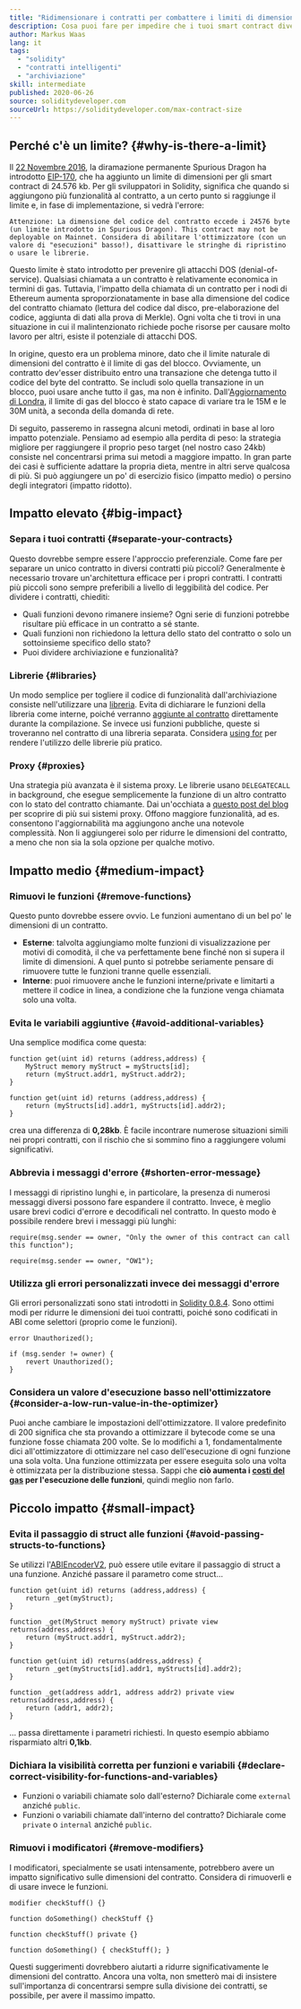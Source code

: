 ```yaml
---
title: "Ridimensionare i contratti per combattere i limiti di dimensioni"
description: Cosa puoi fare per impedire che i tuoi smart contract diventino troppo grandi?
author: Markus Waas
lang: it
tags:
  - "solidity"
  - "contratti intelligenti"
  - "archiviazione"
skill: intermediate
published: 2020-06-26
source: soliditydeveloper.com
sourceUrl: https://soliditydeveloper.com/max-contract-size
---
```


## Perché c'è un limite? {#why-is-there-a-limit}

Il [22 Novembre 2016](https://blog.ethereum.org/2016/11/18/hard-fork-no-4-spurious-dragon/), la diramazione permanente Spurious Dragon ha introdotto [EIP-170](https://eips.ethereum.org/EIPS/eip-170), che ha aggiunto un limite di dimensioni per gli smart contract di 24.576 kb. Per gli sviluppatori in Solidity, significa che quando si aggiungono più funzionalità al contratto, a un certo punto si raggiunge il limite e, in fase di implementazione, si vedrà l'errore:

`Attenzione: La dimensione del codice del contratto eccede i 24576 byte (un limite introdotto in Spurious Dragon). This contract may not be deployable on Mainnet. Considera di abilitare l'ottimizzatore (con un valore di "esecuzioni" basso!), disattivare le stringhe di ripristino o usare le librerie.`

Questo limite è stato introdotto per prevenire gli attacchi DOS (denial-of-service). Qualsiasi chiamata a un contratto è relativamente economica in termini di gas. Tuttavia, l'impatto della chiamata di un contratto per i nodi di Ethereum aumenta sproporzionatamente in base alla dimensione del codice del contratto chiamato (lettura del codice dal disco, pre-elaborazione del codice, aggiunta di dati alla prova di Merkle). Ogni volta che ti trovi in una situazione in cui il malintenzionato richiede poche risorse per causare molto lavoro per altri, esiste il potenziale di attacchi DOS.

In origine, questo era un problema minore, dato che il limite naturale di dimensioni del contratto è il limite di gas del blocco. Ovviamente, un contratto dev'esser distribuito entro una transazione che detenga tutto il codice del byte del contratto. Se includi solo quella transazione in un blocco, puoi usare anche tutto il gas, ma non è infinito. Dall'[Aggiornamento di Londra](/ethereum-forks/#london), il limite di gas del blocco è stato capace di variare tra le 15M e le 30M unità, a seconda della domanda di rete.

Di seguito, passeremo in rassegna alcuni metodi, ordinati in base al loro impatto potenziale. Pensiamo ad esempio alla perdita di peso: la strategia migliore per raggiungere il proprio peso target (nel nostro caso 24kb) consiste nel concentrarsi prima sui metodi a maggiore impatto. In gran parte dei casi è sufficiente adattare la propria dieta, mentre in altri serve qualcosa di più. Si può aggiungere un po' di esercizio fisico (impatto medio) o persino degli integratori (impatto ridotto).

## Impatto elevato {#big-impact}

### Separa i tuoi contratti {#separate-your-contracts}

Questo dovrebbe sempre essere l'approccio preferenziale. Come fare per separare un unico contratto in diversi contratti più piccoli? Generalmente è necessario trovare un'architettura efficace per i propri contratti. I contratti più piccoli sono sempre preferibili a livello di leggibilità del codice. Per dividere i contratti, chiediti:

- Quali funzioni devono rimanere insieme? Ogni serie di funzioni potrebbe risultare più efficace in un contratto a sé stante.
- Quali funzioni non richiedono la lettura dello stato del contratto o solo un sottoinsieme specifico dello stato?
- Puoi dividere archiviazione e funzionalità?

### Librerie {#libraries}

Un modo semplice per togliere il codice di funzionalità dall'archiviazione consiste nell'utilizzare una [libreria](https://solidity.readthedocs.io/en/v0.6.10/contracts.html#libraries). Evita di dichiarare le funzioni della libreria come interne, poiché verranno [aggiunte al contratto](https://ethereum.stackexchange.com/questions/12975/are-internal-functions-in-libraries-not-covered-by-linking) direttamente durante la compilazione. Se invece usi funzioni pubbliche, queste si troveranno nel contratto di una libreria separata. Considera [using for](https://solidity.readthedocs.io/en/v0.6.10/contracts.html#using-for) per rendere l'utilizzo delle librerie più pratico.

### Proxy {#proxies}

Una strategia più avanzata è il sistema proxy. Le librerie usano `DELEGATECALL` in background, che esegue semplicemente la funzione di un altro contratto con lo stato del contratto chiamante. Dai un'occhiata a [questo post del blog](https://hackernoon.com/how-to-make-smart-contracts-upgradable-2612e771d5a2) per scoprire di più sui sistemi proxy. Offono maggiore funzionalità, ad es. consentono l'aggiornabilità ma aggiungono anche una notevole complessità. Non li aggiungerei solo per ridurre le dimensioni del contratto, a meno che non sia la sola opzione per qualche motivo.

## Impatto medio {#medium-impact}

### Rimuovi le funzioni {#remove-functions}

Questo punto dovrebbe essere ovvio. Le funzioni aumentano di un bel po' le dimensioni di un contratto.

- **Esterne**: talvolta aggiungiamo molte funzioni di visualizzazione per motivi di comodità, il che va perfettamente bene finché non si supera il limite di dimensioni. A quel punto si potrebbe seriamente pensare di rimuovere tutte le funzioni tranne quelle essenziali.
- **Interne**: puoi rimuovere anche le funzioni interne/private e limitarti a mettere il codice in linea, a condizione che la funzione venga chiamata solo una volta.

### Evita le variabili aggiuntive {#avoid-additional-variables}

Una semplice modifica come questa:

```solidity
function get(uint id) returns (address,address) {
    MyStruct memory myStruct = myStructs[id];
    return (myStruct.addr1, myStruct.addr2);
}
```

```solidity
function get(uint id) returns (address,address) {
    return (myStructs[id].addr1, myStructs[id].addr2);
}
```

crea una differenza di **0,28kb**. È facile incontrare numerose situazioni simili nei propri contratti, con il rischio che si sommino fino a raggiungere volumi significativi.

### Abbrevia i messaggi d'errore {#shorten-error-message}

I messaggi di ripristino lunghi e, in particolare, la presenza di numerosi messaggi diversi possono fare espandere il contratto. Invece, è meglio usare brevi codici d'errore e decodificali nel contratto. In questo modo è possibile rendere brevi i messaggi più lunghi:

```solidity
require(msg.sender == owner, "Only the owner of this contract can call this function");

```

```solidity
require(msg.sender == owner, "OW1");
```

### Utilizza gli errori personalizzati invece dei messaggi d'errore

Gli errori personalizzati sono stati introdotti in [Solidity 0.8.4](https://blog.soliditylang.org/2021/04/21/custom-errors/). Sono ottimi modi per ridurre le dimensioni dei tuoi contratti, poiché sono codificati in ABI come selettori (proprio come le funzioni).

```solidity
error Unauthorized();

if (msg.sender != owner) {
    revert Unauthorized();
}
```

### Considera un valore d'esecuzione basso nell'ottimizzatore {#consider-a-low-run-value-in-the-optimizer}

Puoi anche cambiare le impostazioni dell'ottimizzatore. Il valore predefinito di 200 significa che sta provando a ottimizzare il bytecode come se una funzione fosse chiamata 200 volte. Se lo modifichi a 1, fondamentalmente dici all'ottimizzatore di ottimizzare nel caso dell'esecuzione di ogni funzione una sola volta. Una funzione ottimizzata per essere eseguita solo una volta è ottimizzata per la distribuzione stessa. Sappi che **ciò aumenta i [costi del gas](/developers/docs/gas/) per l'esecuzione delle funzioni**, quindi meglio non farlo.

## Piccolo impatto {#small-impact}

### Evita il passaggio di struct alle funzioni {#avoid-passing-structs-to-functions}

Se utilizzi l'[ABIEncoderV2](https://solidity.readthedocs.io/en/v0.6.10/layout-of-source-files.html#abiencoderv2), può essere utile evitare il passaggio di struct a una funzione. Anziché passare il parametro come struct...

```solidity
function get(uint id) returns (address,address) {
    return _get(myStruct);
}

function _get(MyStruct memory myStruct) private view returns(address,address) {
    return (myStruct.addr1, myStruct.addr2);
}
```

```solidity
function get(uint id) returns(address,address) {
    return _get(myStructs[id].addr1, myStructs[id].addr2);
}

function _get(address addr1, address addr2) private view returns(address,address) {
    return (addr1, addr2);
}
```

... passa direttamente i parametri richiesti. In questo esempio abbiamo risparmiato altri **0,1kb**.

### Dichiara la visibilità corretta per funzioni e variabili {#declare-correct-visibility-for-functions-and-variables}

- Funzioni o variabili chiamate solo dall'esterno? Dichiarale come `external` anziché `public`.
- Funzioni o variabili chiamate dall'interno del contratto? Dichiarale come `private` o `internal` anziché `public`.

### Rimuovi i modificatori {#remove-modifiers}

I modificatori, specialmente se usati intensamente, potrebbero avere un impatto significativo sulle dimensioni del contratto. Considera di rimuoverli e di usare invece le funzioni.

```solidity
modifier checkStuff() {}

function doSomething() checkStuff {}
```

```solidity
function checkStuff() private {}

function doSomething() { checkStuff(); }
```

Questi suggerimenti dovrebbero aiutarti a ridurre significativamente le dimensioni del contratto. Ancora una volta, non smetterò mai di insistere sull'importanza di concentrarsi sempre sulla divisione dei contratti, se possibile, per avere il massimo impatto.
